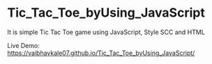 # Tic_Tac_Toe_byUsing_JavaScript
It is simple Tic Tac Toe game using JavaScript, Style SCC and HTML

Live Demo: https://vaibhavkale07.github.io/Tic_Tac_Toe_byUsing_JavaScript/
